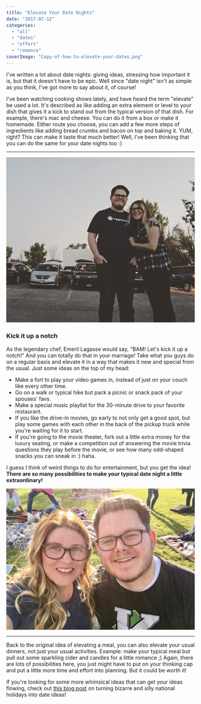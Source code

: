 ```yaml
---
title: "Elevate Your Date Nights"
date: "2017-07-12"
categories: 
  - "all"
  - "dates"
  - "effort"
  - "romance"
coverImage: "Copy-of-how-to-elevate-your-dates.png"
---
```


I've written a lot about date nights: giving ideas, stressing how important it is, but that it doesn't have to be epic. Well since "date night" isn't as simple as you think, I've got more to say about it, of course!

I've been watching cooking shows lately, and have heard the term "elevate" be used a lot. It's described as like adding an extra element or level to your dish that gives it a kick to stand out from the typical version of that dish. For example, there's mac and cheese. You can do it from a box or make it homemade. Either route you choose, you can add a few more steps of ingredients like adding bread crumbs and bacon on top and baking it. YUM, right? This can make it taste that much better! Well, I've been thinking that you can do the same for your date nights too :)

* * *

![date nights, elevate your date nights, date night ideas, date night inspirations, asking out on dates, date help, dating your spouse, date your spouse, marriage advice, newlywed advice, marriage specialist,](/images/IMG_0007.jpg)

### Kick it up a notch

As the legendary chef, Emeril Lagasse would say, "BAM! Let's kick it up a notch!" And you can totally do that in your marriage! Take what you guys do on a regular basis and elevate it in a way that makes it new and special from the usual. Just some ideas on the top of my head:

- Make a fort to play your video games in, instead of just on your couch like every other time.
- Go on a walk or typical hike but pack a picnic or snack pack of your spouses' favs.
- Make a special music playlist for the 30-minute drive to your favorite restaurant.
- If you like the drive-in movies, go early to not only get a good spot, but play some games with each other in the back of the pickup truck while you're waiting for it to start.
- If you're going to the movie theater, fork out a little extra money for the luxury seating, or make a competition out of answering the movie trivia questions they play before the movie, or see how many odd-shaped snacks you can sneak in :) haha.

I guess I think of weird things to do for entertainment, but you get the idea! **There are so many possibilities to make your typical date night a little extraordinary!**

![date nights, elevate your date nights, date night ideas, date night inspirations, asking out on dates, date help, dating your spouse, date your spouse, marriage advice, newlywed advice, marriage specialist,](/images/IMG_0036.jpg)

* * *

Back to the original idea of elevating a meal, you can also elevate your usual dinners, not just your usual activities. Example: make your typical meal but pull out some sparkling cider and candles for a little romance ;) Again, there are lots of possibilities here, you just might have to put on your thinking cap and put a little more time and effort into planning. But it could be worth it!

If you're looking for some more whimsical ideas that can get your ideas flowing, check out [this blog post](https://freshlymarried.com/365-date-night-ideas/) on turning bizarre and silly national holidays into date ideas!

